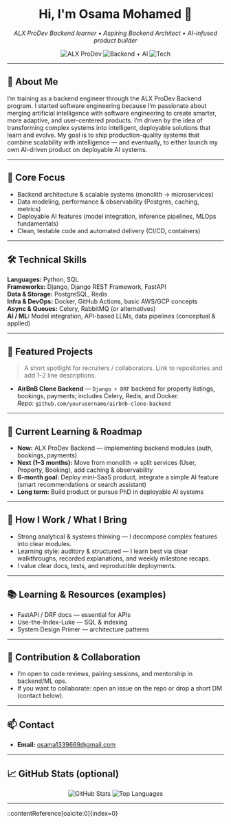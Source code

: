 <!--
  GitHub Profile README Template
  Paste into the repository named: <your-github-username>/<your-github-username>
-->

<!-- Header / Hero -->
<div align="center">
  <h1>Hi, I'm Osama Mohamed 👋</h1>
  <p><em>ALX ProDev Backend learner • Aspiring Backend Architect • AI-infused product builder</em></p>

  <!-- Badges (replace username/project placeholders) -->
  <p>
    <img src="https://img.shields.io/badge/ALX-ProDev-blue?logo=gitbook" alt="ALX ProDev" />
    <img src="https://img.shields.io/badge/Focus-Backend%20%2B%20AI-6f42c1" alt="Backend + AI" />
    <img src="https://img.shields.io/badge/Tech-Python%20|%20Django%20|%20FastAPI-lightgrey" alt="Tech" />
  </p>
</div>

---

## 🔭 About Me
<p>
I’m training as a backend engineer through the ALX ProDev Backend program. I started software engineering because I’m passionate about merging artificial intelligence with software engineering to create smarter, more adaptive, and user-centered products. I’m driven by the idea of transforming complex systems into intelligent, deployable solutions that learn and evolve. My goal is to ship production-quality systems that combine scalability with intelligence — and eventually, to either launch my own AI-driven product on deployable AI systems.
</p>

---

## 🧭 Core Focus
- Backend architecture & scalable systems (monolith → microservices)  
- Data modeling, performance & observability (Postgres, caching, metrics)  
- Deployable AI features (model integration, inference pipelines, MLOps fundamentals)  
- Clean, testable code and automated delivery (CI/CD, containers)

---

## 🛠️ Technical Skills
<div>
  <strong>Languages:</strong> Python, SQL<br/>
  <strong>Frameworks:</strong> Django, Django REST Framework, FastAPI<br/>
  <strong>Data & Storage:</strong> PostgreSQL, Redis<br/>
  <strong>Infra & DevOps:</strong> Docker, GitHub Actions, basic AWS/GCP concepts<br/>
  <strong>Async & Queues:</strong> Celery, RabbitMQ (or alternatives)<br/>
  <strong>AI / ML:</strong> Model integration, API-based LLMs, data pipelines (conceptual & applied)
</div>

---

## 📁 Featured Projects
> A short spotlight for recruiters / collaborators. Link to repositories and add 1–2 line descriptions.

- **AirBnB Clone Backend** — `Django + DRF` backend for property listings, bookings, payments; includes Celery, Redis, and Docker.  
  _Repo:_ `github.com/yourusername/airbnb-clone-backend`  
 

---

## 🚀 Current Learning & Roadmap
- **Now:** ALX ProDev Backend — implementing backend modules (auth, bookings, payments)  
- **Next (1–3 months):** Move from monolith → split services (User, Property, Booking), add caching & observability  
- **6-month goal:** Deploy mini-SaaS product, integrate a simple AI feature (smart recommendations or search assistant)  
- **Long term:** Build product or pursue PhD in deployable AI systems

---

## 🧩 How I Work / What I Bring
- Strong analytical & systems thinking — I decompose complex features into clear modules.  
- Learning style: auditory & structured — I learn best via clear walkthroughs, recorded explanations, and weekly milestone recaps.  
- I value clear docs, tests, and reproducible deployments.

---

## 📚 Learning & Resources (examples)
- FastAPI / DRF docs — essential for APIs  
- Use-the-Index-Luke — SQL & indexing  
- System Design Primer — architecture patterns  

---

## 🧾 Contribution & Collaboration
- I’m open to code reviews, pairing sessions, and mentorship in backend/ML ops.  
- If you want to collaborate: open an issue on the repo or drop a short DM (contact below).

---

## 📫 Contact
- <strong>Email:</strong> osama1339669@gmail.com 

---

## 📈 GitHub Stats (optional)
<p align="center">
  <img src="https://github-readme-stats.vercel.app/api?username=yourusername&show_icons=true&hide_border=true" alt="GitHub Stats" />
  <img src="https://github-readme-stats.vercel.app/api/top-langs/?username=yourusername&layout=compact&hide_border=true" alt="Top Languages" />
</p>

---

::contentReference[oaicite:0]{index=0}
